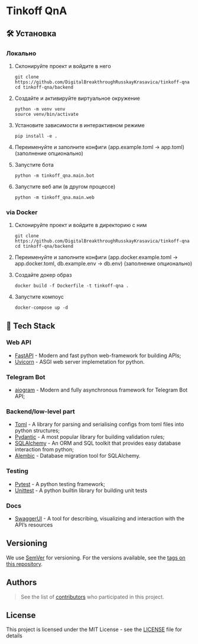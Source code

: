 # Tinkoff QnA

## 🛠 Установка

### Локально

   1. Склонируйте проект и войдите в него
      ```
      git clone https://github.com/DigitalBreakthroughRusskayKrasavica/tinkoff-qna
      cd tinkoff-qna/backend
      ```
   
   2. Создайте и активируйте виртуальное окружение
       ```
       python -m venv venv
       source venv/bin/activate
       ```
   
   3. Установите зависимости в интерактивном режиме
      ```
      pip install -e .
      ```
      
   4. Переименуйте и заполните конфиги (app.example.toml -> app.toml) (заполнение опционально)
   
   5. Запустите бота
      ```
      python -m tinkoff_qna.main.bot
      ```

   6. Запустите веб апи (в другом процессе)
      ```
      python -m tinkoff_qna.main.web
      ```

### via Docker

   1. Склонируйте проект и войдите в директорию с ним
      ```
      git clone https://github.com/DigitalBreakthroughRusskayKrasavica/tinkoff-qna
      cd tinkoff-qna/backend
      ```
   2. Переименуйте и заполните конфиги (app.docker.example.toml -> app.docker.toml, db.example.env -> db.env) (заполнение опционально)
   
   3. Создайте докер образ
       ```
       docker build -f Dockerfile -t tinkoff-qna .
       ```
       
   4. Запустите компоус
       ```
       docker-compose up -d
       ```

## 🧰 Tech Stack


### Web API

- [FastAPI](https://fastapi.tiangolo.com/) - Modern and fast python web-framework for building APIs;
- [Uvicorn](https://www.uvicorn.org/) - ASGI web server implemetation for python. 

### Telegram Bot

- [aiogram](https://aiogram.dev/) - Modern and fully asynchronous framework for Telegram Bot API;

### Backend/low-level part

- [Toml](https://pypi.org/project/toml/) - A library for parsing and serialising configs from toml files into python structures;
- [Pydantic](https://docs.pydantic.dev/latest/) - A most popular library for building validation rules;
- [SQLAlchemy](https://www.sqlalchemy.org/) - An ORM and SQL toolkit that provides easy database interaction from python;
- [Alembic](https://alembic.sqlalchemy.org/en/latest/) - Database migration tool for SQLAlchemy.

### Testing
- [Pytest](https://docs.pytest.org) - A python testing framework;
- [Unittest](https://docs.python.org/3/library/unittest.html) - A python builtin library for building unit tests

### Docs
- [SwaggerUI](https://github.com/swagger-api/swagger-ui) -  A tool for describing, visualizing and interaction with the API’s resources

## Versioning

We use [SemVer](http://semver.org/) for versioning. For the versions available, see the [tags on this repository](https://github.com/DigitalBreakthroughRusskayKrasavica/tinkoff-qna/tags).

## Authors

> See the list of [contributors](https://github.com/DigitalBreakthroughRusskayKrasavica/tinkoff-qna/graphs/contributors) who participated in this project.

## License

This project is licensed under the MIT License - see the [LICENSE](./LICENSE) file for details


